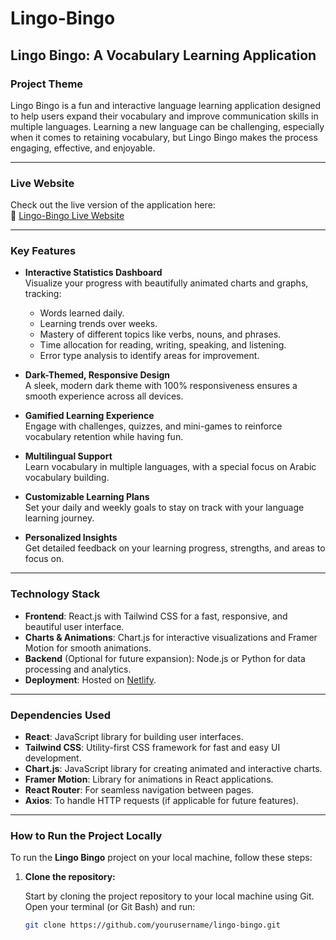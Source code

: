 # Lingo-Bingo

## Lingo Bingo: A Vocabulary Learning Application

### Project Theme

Lingo Bingo is a fun and interactive language learning application designed to help users expand their vocabulary and improve communication skills in multiple languages. Learning a new language can be challenging, especially when it comes to retaining vocabulary, but Lingo Bingo makes the process engaging, effective, and enjoyable.

---

### Live Website

Check out the live version of the application here:  
🔗 [Lingo-Bingo Live Website](https://lingo-bingo-ak.netlify.app/)

---

### Key Features

- **Interactive Statistics Dashboard**  
  Visualize your progress with beautifully animated charts and graphs, tracking:
  - Words learned daily.
  - Learning trends over weeks.
  - Mastery of different topics like verbs, nouns, and phrases.
  - Time allocation for reading, writing, speaking, and listening.
  - Error type analysis to identify areas for improvement.

- **Dark-Themed, Responsive Design**  
  A sleek, modern dark theme with 100% responsiveness ensures a smooth experience across all devices.

- **Gamified Learning Experience**  
  Engage with challenges, quizzes, and mini-games to reinforce vocabulary retention while having fun.

- **Multilingual Support**  
  Learn vocabulary in multiple languages, with a special focus on Arabic vocabulary building.

- **Customizable Learning Plans**  
  Set your daily and weekly goals to stay on track with your language learning journey.

- **Personalized Insights**  
  Get detailed feedback on your learning progress, strengths, and areas to focus on.

---

### Technology Stack

- **Frontend**: React.js with Tailwind CSS for a fast, responsive, and beautiful user interface.
- **Charts & Animations**: Chart.js for interactive visualizations and Framer Motion for smooth animations.
- **Backend** (Optional for future expansion): Node.js or Python for data processing and analytics.
- **Deployment**: Hosted on [Netlify](https://netlify.com).

---

### Dependencies Used

- **React**: JavaScript library for building user interfaces.
- **Tailwind CSS**: Utility-first CSS framework for fast and easy UI development.
- **Chart.js**: JavaScript library for creating animated and interactive charts.
- **Framer Motion**: Library for animations in React applications.
- **React Router**: For seamless navigation between pages.
- **Axios**: To handle HTTP requests (if applicable for future features).

---

### How to Run the Project Locally

To run the **Lingo Bingo** project on your local machine, follow these steps:

1. **Clone the repository:**

   Start by cloning the project repository to your local machine using Git. Open your terminal (or Git Bash) and run:

   ```bash
   git clone https://github.com/yourusername/lingo-bingo.git
